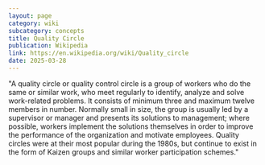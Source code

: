 ```yaml
---
layout: page
category: wiki
subcategory: concepts
title: Quality Circle
publication: Wikipedia
link: https://en.wikipedia.org/wiki/Quality_circle
date: 2025-03-28
---
```


"A quality circle or quality control circle is a group of workers who do the same or similar work, who meet regularly to identify, analyze and solve work-related problems. It consists of minimum three and maximum twelve members in number. Normally small in size, the group is usually led by a supervisor or manager and presents its solutions to management; where possible, workers implement the solutions themselves in order to improve the performance of the organization and motivate employees. Quality circles were at their most popular during the 1980s, but continue to exist in the form of Kaizen groups and similar worker participation schemes."
